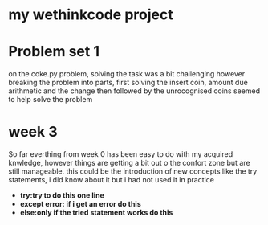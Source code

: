﻿# my wethinkcode project
 
# Problem set 1
on the coke.py problem, solving the task was a bit challenging
however breaking the problem into parts, first solving the insert coin, amount due arithmetic and the change
then followed by the unrocognised coins seemed to help solve the problem

# week 3
So far everthing from week 0 has been easy to do with my acquired knwledge, however things are getting a bit out o the confort zone but are still manageable. this could be the introduction of new concepts like the try statements, i did know about it but i had not used it in practice

* **try:try to do this one line**
* **except error: if i get an error do this**
* **else:only if the tried statement works do this**


